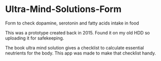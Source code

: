 # Ultra-Mind-Solutions-Form
Form to check dopamine, serotonin and fatty acids intake in food

This was a prototype created back in 2015. Found it on my old HDD so uploading it for safekeeping.

The book ultra mind solution gives a checklist to calculate essential neutrients for the body. This app was made to make that checklist handy.
